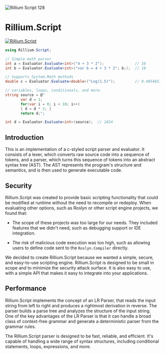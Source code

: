
![Rillium Script 128](https://github.com/rilliumio/Rillium.Script/assets/126918909/630d8811-7647-4969-bc64-92204658bb53) 
# Rillium.Script
[![Rillium.Script](https://img.shields.io/nuget/v/Rillium.Script.svg?color=blue)](https://www.nuget.org/packages/Rillium.Script)
```cs
using Rillium.Script;

// Simple math parser
int a = Evaluator.Evaluate<int>("4 + 3 * 2");              // 10
int b = Evaluator.Evaluate<int>("var b = 4 + 3 * 2"; b;);  // 10

// Supports System.Math methods
double c = Evaluator.Evaluate<double>("Log(1.5)");         // 0.4054651081081644

// variables, loops, conditionals, and more.
string source = @"
       var d = 1;
       for(var i = 0; i < 10; i++)
       { d = d * 2; }
       return d;";

int d = Evaluator.Evaluate<int>(source);  // 1024
```

## Introduction
This is an implementation of a c-styled script parser and evaluator. It consists of a lexer, which converts raw source code into a sequence of tokens, and a parser, which turns this sequence of tokens into an abstract syntax tree (AST). The AST represents the program's structure and semantics, and is then used to generate executable code.

## Security 
Rillium.Script was created to provide basic scripting functionality that could be modified at runtime without the need to recompile or redeploy. When evaluating other options, such as Roslyn or other script engine projects, we found that:

* The scope of these projects was too large for our needs. They included features that we didn't need, such as debugging support or IDE integration.

* The risk of malicious code execution was too high, such as allowing users to define code sent to the `Roslyn.Compiler` directly.

We decided to create Rillium.Script because we wanted a simple, secure, and easy-to-use scripting engine. Rillium.Script is designed to be small in scope and to minimize the security attack surface. It is also easy to use, with a simple API that makes it easy to integrate into your applications.

## Performance

Rillium.Script implements the concept of an LR Parser, that reads the input string from left to right and produces a rightmost derivation in reverse. The parser builds a parse tree and analyzes the structure of the input string. One of the key advantages of the LR Parser is that it can handle a broad class of context-free grammar and generate a deterministic parser from the grammar rules.

The Rillium.Script parser is designed to be fast, reliable, and efficient. It's capable of handling a wide range of syntax structures, including conditional statements, loops, expressions, and more.
